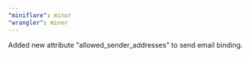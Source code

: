 ```yaml
---
"miniflare": minor
"wrangler": minor
---
```


Added new attribute "allowed_sender_addresses" to send email binding.
